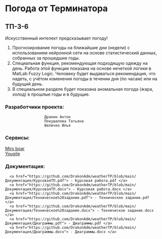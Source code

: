 # Погода от Терминатора
## ТП-3-6
Искусственный интелект предсказывает погоду!
1) Прогнозирование погоды на ближайшие дни (недели) с использованием нейронной сети на основе статистический данных, собранных за прошедшие годы.
2) Специальная функция, рекомендующая подходящую одежду на день. Работа этой функции показана на основе нечеткой логики в MatLab Fuzzy Logic. Человеку будет выдаваться рекомендация, что надеть, с учётом изменения погоды в течении дня (по часам) или на будущий день.
3) В специальном разделе будет показана аномальная погода (жара, холод) в прошлые годы и в будущие.  
 
### Разработчики проекта:  
                      Дракин Антон  
                      Покушалова Татьяна  
                      Величко Илья  
### Сервисы:  
[Miro boar](https://miro.com/app/board/uXjVPjUNL7U=/)  
[Yougile]([https://miro.com/app/board/uXjVPjUNL7U=/](https://ru.yougile.com/team/439a3f37f022/Создание-сайта-Weather/Моя-доска))  
      
### Документация: 
      <a href="https://github.com/DrakonAdm/weatherTP/blob/main/Документация/КурсоваяТП.pdf"> - Курсовая работа.pdf </a>  
      <a href="https://github.com/DrakonAdm/weatherTP/blob/main/Документация/КурсоваяТП.docx"> - Курсовая работа.docx </a>  
      <a href="https://github.com/DrakonAdm/weatherTP/blob/main/Документация/Техническое%20задание.pdf"> - Техническое задание.pdf </a>  
      <a href="https://github.com/DrakonAdm/weatherTP/blob/main/Документация/Техническое%20задание.docx"> - Техническое задание.docx </a>  
      <a href="https://github.com/DrakonAdm/weatherTP/blob/main/Документация/Диаграммы.pdf"> - Диаграммы.pdf </a>  
      <a href="https://github.com/DrakonAdm/weatherTP/blob/main/Документация/Диаграммы.docx"> - Диаграммы.docx </a>
